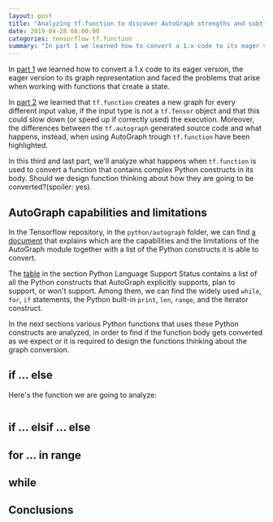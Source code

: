 ```yaml
---
layout: post
title: "Analyzing tf.function to discover AutoGraph strengths and subtleties - part 3"
date: 2019-04-28 08:00:00
categories: tensorflow tf.function
summary: "In part 1 we learned how to convert a 1.x code to its eager version, the eager version to its graph representation and faced the problems that arise when working with functions that create a state. In this second part, we’ll analyze what happens when instead of a tf.Variable we pass a tf.Tensor or a Python native type as input to a tf.function decorated function. Are we sure everything is going to be converted to the Graph representation we expect?"
---
```


In [part 1](/tensorflow/tf.function/2019/03/21/dissecting-tf-function-part-1/) we learned how to convert a 1.x code to its eager version, the eager version to its graph representation and faced the problems that arise when working with functions that create a state.

In [part 2](/tensorflow/tf.function/2019/04/03/dissecting-tf-function-part-2/) we learned that `tf.function` creates a new graph for every different input value, if the input type is not a `tf.Tensor` object and that this could slow down (or speed up if correctly used) the execution. Moreover, the differences between the `tf.autograph` generated source code and what happens, instead, when using AutoGraph trough `tf.function` have been highlighted.

In this third and last part, we'll analyze what happens when `tf.function` is used to convert a function that contains complex Python constructs in its body. Should we design function thinking about how they are going to be converted?(spoiler: yes).

## AutoGraph capabilities and limitations

In the Tensorflow repository, in the `python/autograph` folder, we can find [a document](https://github.com/tensorflow/tensorflow/blob/560e2575ecad30bedff5b192f33f6d06b19ccaeb/tensorflow/python/autograph/LIMITATIONS.md) that explains which are the capabilities and the limitations of the AutoGraph module together with a list of the Python constructs it is able to convert.

The [table](https://github.com/tensorflow/tensorflow/blob/560e2575ecad30bedff5b192f33f6d06b19ccaeb/tensorflow/python/autograph/LIMITATIONS.md#python-language-support-status) in the section Python Language Support Status contains a list of all the Python constructs that AutoGraph explicitly supports, plan to support, or won't support. Among them, we can find the widely used `while`, `for`, `if`  statements, the Python built-in `print`, `len`, `range`, and the iterator construct.

In the next sections various Python functions that uses these Python constructs are analyzed, in order to find if the function body gets converted as we expect or it is required to design the functions thinking about the graph conversion.

## if ... else

Here's the function we are going to analyze:

```python

```

## if ... elsif ... else

## for ... in range

## while


## Conclusions


